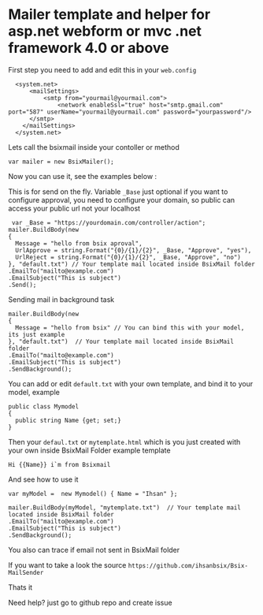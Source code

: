 # Mailer template and helper for asp.net webform or mvc .net framework 4.0 or above


First step you need to add and edit this in your `web.config`

```
  <system.net>
      <mailSettings>
          <smtp from="yourmail@yourmail.com">
              <network enableSsl="true" host="smtp.gmail.com" port="587" userName="yourmail@yourmail.com" password="yourpassword"/>
      </smtp>
    </mailSettings>
  </system.net>
```

Lets call the bsixmail inside your contoller or method
```
var mailer = new BsixMailer();
```
Now you can use it, see the examples below :

This is for send on the fly.
Variable `_Base` just optional if you want to configure approval, you need to configure your domain, so public can access your public url not your localhost
```
 var _Base = "https://yourdomain.com/controller/action";         
mailer.BuildBody(new
{
  Message = "hello from bsix aproval",
  UrlApprove = string.Format("{0}/{1}/{2}", _Base, "Approve", "yes"),
  UrlReject = string.Format("{0}/{1}/{2}", _Base, "Approve", "no") 
}, "default.txt") // Your template mail located inside BsixMail folder
.EmailTo("mailto@example.com")
.EmailSubject("This is subject")
.Send();
```

Sending mail in background task
```
mailer.BuildBody(new
{
  Message = "hello from bsix" // You can bind this with your model, its just example
}, "default.txt")  // Your template mail located inside BsixMail folder
.EmailTo("mailto@example.com")
.EmailSubject("This is subject")
.SendBackground();
```
You can add or edit `default.txt` with your own template, and bind it to your model, example

```
public class Mymodel 
{
  public string Name {get; set;}
}
```
Then your `defaul.txt` or `mytemplate.html` which is you just created with your own inside BsixMail Folder example template
```
Hi {{Name}} i`m from Bsixmail
```
And see how to use it
```
var myModel =  new Mymodel() { Name = "Ihsan" };

mailer.BuildBody(myModel, "mytemplate.txt")  // Your template mail located inside BsixMail folder
.EmailTo("mailto@example.com")
.EmailSubject("This is subject")
.SendBackground();
```

You also can trace if email not sent in BsixMail folder

If you want to take a look the source `https://github.com/ihsanbsix/Bsix-MailSender`

Thats it

Need help? just go to github repo and create issue 

